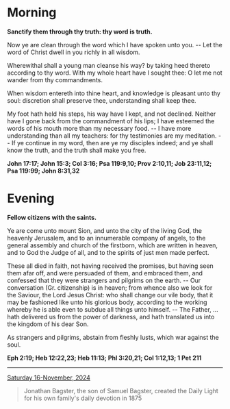 # Morning

**Sanctify them through thy truth: thy word is truth.**
 
Now ye are clean through the word which I have spoken unto you. -- Let the word of Christ dwell in you richly in all wisdom.
 
Wherewithal shall a young man cleanse his way? by taking heed thereto according to thy word. With my whole heart have I sought thee: O let me not wander from thy commandments.
 
When wisdom entereth into thine heart, and knowledge is pleasant unto thy soul: discretion shall preserve thee, understanding shall keep thee.
 
My foot hath held his steps, his way have I kept, and not declined. Neither have I gone back from the commandment of his lips; I have esteemed the words of his mouth more than my necessary food. -- I have more understanding than all my teachers: for thy testimonies are my meditation. -- If ye continue in my word, then are ye my disciples indeed; and ye shall know the truth, and the truth shall make you free.  

**John 17:17; John 15:3; Col 3:16; Psa 119:9,10; Prov 2:10,11; Job 23:11,12; Psa 119:99; John 8:31,32**

# Evening

**Fellow citizens with the saints.**
 
Ye are come unto mount Sion, and unto the city of the living God, the heavenly Jerusalem, and to an innumerable company of angels, to the general assembly and church of the firstborn, which are written in heaven, and to God the Judge of all, and to the spirits of just men made perfect.
 
These all died in faith, not having received the promises, but having seen them afar off, and were persuaded of them, and embraced them, and confessed that they were strangers and pilgrims on the earth. -- Our conversation (Gr. citizenship) is in heaven; from whence also we look for the Saviour, the Lord Jesus Christ: who shall change our vile body, that it may be fashioned like unto his glorious body, according to the working whereby he is able even to subdue all things unto himself. -- The Father, ... hath delivered us from the power of darkness, and hath translated us into the kingdom of his dear Son.
 
As strangers and pilgrims, abstain from fleshly lusts, which war against the soul.  

**Eph 2:19; Heb 12:22,23; Heb 11:13; Phl 3:20,21; Col 1:12,13; 1 Pet 211**

---

[Saturday 16-November, 2024](https://t.me/s/daily_light)

> Jonathan Bagster, the son of Samuel Bagster, created the Daily Light for his own family's daily devotion in 1875

